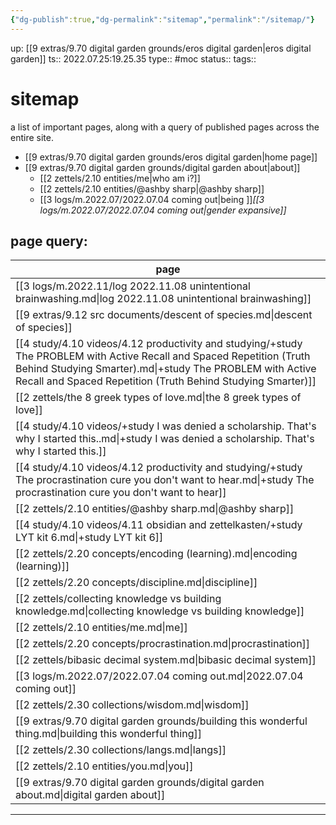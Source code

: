 ```yaml
---
{"dg-publish":true,"dg-permalink":"sitemap","permalink":"/sitemap/"}
---
```



up: [[9 extras/9.70 digital garden grounds/eros digital garden|eros digital garden]]
ts:: 2022.07.25:19.25.35
type:: #moc
status:: 
tags:: 

# sitemap
a list of important pages,
along with a query of published pages across the entire site.

- [[9 extras/9.70 digital garden grounds/eros digital garden|home page]]
- [[9 extras/9.70 digital garden grounds/digital garden about|about]]
	- [[2 zettels/2.10 entities/me|who am i?]]
	- [[2 zettels/2.10 entities/@ashby sharp|@ashby sharp]]
	- [[3 logs/m.2022.07/2022.07.04 coming out|being ]]*[[3 logs/m.2022.07/2022.07.04 coming out|gender expansive]]*


## page query:
| page                                                                                                                                                                                                                                               |
| -------------------------------------------------------------------------------------------------------------------------------------------------------------------------------------------------------------------------------------------------- |
| [[3 logs/m.2022.11/log 2022.11.08 unintentional brainwashing.md\|log 2022.11.08 unintentional brainwashing]]                                                                                                                                       |
| [[9 extras/9.12 src documents/descent of species.md\|descent of species]]                                                                                                                                                                          |
| [[4 study/4.10 videos/4.12 productivity and studying/+study The PROBLEM with Active Recall and Spaced Repetition (Truth Behind Studying Smarter).md\|+study The PROBLEM with Active Recall and Spaced Repetition (Truth Behind Studying Smarter)]] |
| [[2 zettels/the 8 greek types of love.md\|the 8 greek types of love]]                                                                                                                                                                              |
| [[4 study/4.10 videos/+study I was denied a scholarship. That's why I started this..md\|+study I was denied a scholarship. That's why I started this.]]                                                                                            |
| [[4 study/4.10 videos/4.12 productivity and studying/+study The procrastination cure you don't want to hear.md\|+study The procrastination cure you don't want to hear]]                                                                           |
| [[2 zettels/2.10 entities/@ashby sharp.md\|@ashby sharp]]                                                                                                                                                                                          |
| [[4 study/4.10 videos/4.11 obsidian and zettelkasten/+study LYT kit 6.md\|+study LYT kit 6]]                                                                                                                                                       |
| [[2 zettels/2.20 concepts/encoding (learning).md\|encoding (learning)]]                                                                                                                                                                            |
| [[2 zettels/2.20 concepts/discipline.md\|discipline]]                                                                                                                                                                                              |
| [[2 zettels/collecting knowledge vs building knowledge.md\|collecting knowledge vs building knowledge]]                                                                                                                                            |
| [[2 zettels/2.10 entities/me.md\|me]]                                                                                                                                                                                                              |
| [[2 zettels/2.20 concepts/procrastination.md\|procrastination]]                                                                                                                                                                                    |
| [[2 zettels/bibasic decimal system.md\|bibasic decimal system]]                                                                                                                                                                                    |
| [[3 logs/m.2022.07/2022.07.04 coming out.md\|2022.07.04 coming out]]                                                                                                                                                                               |
| [[2 zettels/2.30 collections/wisdom.md\|wisdom]]                                                                                                                                                                                                   |
| [[9 extras/9.70 digital garden grounds/building this wonderful thing.md\|building this wonderful thing]]                                                                                                                                           |
| [[2 zettels/2.30 collections/langs.md\|langs]]                                                                                                                                                                                                     |
| [[2 zettels/2.10 entities/you.md\|you]]                                                                                                                                                                                                            |
| [[9 extras/9.70 digital garden grounds/digital garden about.md\|digital garden about]]                                                                                                                                                             |


____

